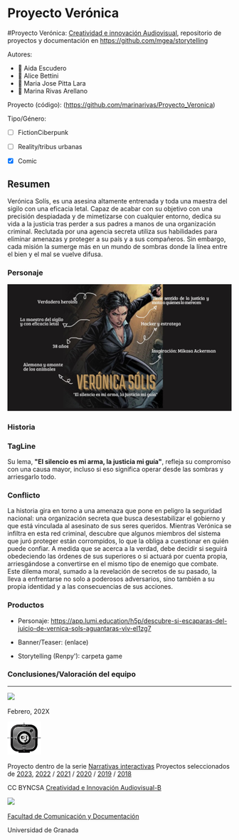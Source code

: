 
# Proyecto Verónica  

#Proyecto Verónica: [Creatividad e innovación Audiovisual](https://www.ugr.es/estudiantes/grados/grado-comunicacion-audiovisual/creacion-difusion-nuevos-contenidos-audiovis), repositorio de proyectos y documentación en https://github.com/mgea/storytelling

Autores:  
<!---
Incluir lista de personas del grupo 
Se puede añadir enlace a página personal de github o lo que se quiera...(optativo)
-->

- :woman: Aida Escudero
- :woman: Alice Bettini
- :woman: Maria Jose Pitta Lara
- :woman: Marina Rivas Arellano


Proyecto (código): (https://github.com/marinarivas/Proyecto_Veronica)  


Tipo/Género:  
- [ ] FictionCiberpunk  
- [ ] Reality/tribus urbanas  
- [x] Comic



## Resumen

Verónica Solís, es una asesina altamente entrenada y toda una maestra del sigilo con una eficacia letal. Capaz de acabar con su objetivo con una precisión despiadada y de mimetizarse con cualquier entorno, dedica su vida a la justicia tras perder a sus padres a manos de una organización criminal. Reclutada por una agencia secreta utiliza sus habilidades para eliminar amenazas y proteger a su país y a sus compañeros. Sin embargo, cada misión la sumerge más en un mundo de sombras donde la línea entre el bien y el mal se vuelve difusa.  

### Personaje

![Verónica Solís](Ficha_personaje_Veronica.jpeg)

### Historia



### TagLine

Su lema, **"El silencio es mi arma, la justicia mi guía"**, refleja su compromiso con una causa mayor, incluso si eso significa operar desde las sombras y arriesgarlo todo.

### Conflicto 

La historia gira en torno a una amenaza que pone en peligro la seguridad nacional: una organización secreta que busca desestabilizar el gobierno y que está vinculada al asesinato de sus seres queridos. Mientras Verónica se infiltra en esta red criminal, descubre que algunos miembros del sistema que juró proteger están corrompidos, lo que la obliga a cuestionar en quién puede confiar. A medida que se acerca a la verdad, debe decidir si seguirá obedeciendo las órdenes de sus superiores o si actuará por cuenta propia, arriesgándose a convertirse en el mismo tipo de enemigo que combate. Este dilema moral, sumado a la revelación de secretos de su pasado, la lleva a enfrentarse no solo a poderosos adversarios, sino también a su propia identidad y a las consecuencias de sus acciones.

### Productos

- Personaje: https://app.lumi.education/h5p/descubre-si-escaparas-del-juicio-de-vernica-sols-aguantaras-viv-el1zg7  


- Banner/Teaser:  (enlace) 


- Storytelling (Renpy'): carpeta game 



### Conclusiones/Valoración del equipo







------
![](https://upload.wikimedia.org/wikipedia/commons/thumb/6/62/CC-BY-SA-Andere_Wikis_%28v%29.svg/200px-CC-BY-SA-Andere_Wikis_%28v%29.svg.png)

<!---
Lista completa de emojis de markDown - https://gist.github.com/rxaviers/7360908) 
-->

Febrero, 202X

![](https://github.com/mgea/CRIAv/blob/main/logo_criav75.png)

Proyecto dentro de la serie [Narrativas interactivas](https://github.com/mgea/storytelling/blob/master/What_is_a_digital_storytelling.md) 
Proyectos seleccionados de [2023](https://github.com/mgea/storytelling/tree/master/2023), [2022](https://github.com/mgea/storytelling/blob/master/2022/readme.md) / [2021](https://github.com/mgea/storytelling/blob/master/2021/readme.md) / [2020](https://github.com/mgea/storytelling/blob/master/2020/readme.md)  / 
[2019](https://github.com/mgea/storytelling/blob/master/2019/readme.md) / [2018](https://github.com/mgea/storytelling/blob/master/2018/readme.md) 

CC BYNCSA [Creatividad e Innovación Audiovisual-B](https://github.com/mgea/criav/)

<img src="https://mirrors.creativecommons.org/presskit/buttons/88x31/png/by-nc-sa.png"  width="75" > 

[Facultad de Comunicación y Documentación](http://fcd.ugr.es)

Universidad de Granada
